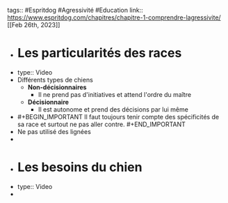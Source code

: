tags:: #Espritdog #Agressivité #Education 
link:: https://www.espritdog.com/chapitres/chapitre-1-comprendre-lagressivite/
[[Feb 26th, 2023]]

- # Les particularités des races
- type:: Video
- Différents types de chiens
	- **Non-décisionnaires**
		- Il ne prend pas d'initiatives et attend l'ordre du maître
	- **Décisionnaire**
		- Il est autonome et prend des décisions par lui même
- #+BEGIN_IMPORTANT
  Il faut toujours tenir compte des spécificités de sa race et surtout ne pas aller contre.
  #+END_IMPORTANT
- Ne pas utilisé des lignées
-
- # Les besoins du chien
- type:: Video
-
